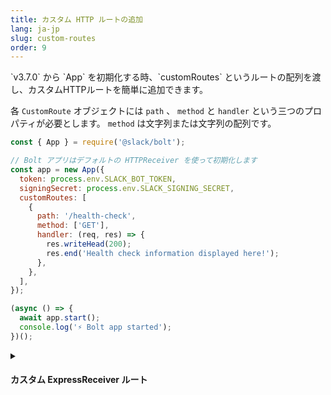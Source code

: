 ```yaml
---
title: カスタム HTTP ルートの追加
lang: ja-jp
slug: custom-routes
order: 9
---
```


<div class="section-content">
`v3.7.0` から `App` を初期化する時、`customRoutes` というルートの配列を渡し、カスタムHTTPルートを簡単に追加できます。

各 `CustomRoute` オブジェクトには `path` 、 `method` と `handler` という三つのプロパティが必要とします。 `method` は文字列または文字列の配列です。
</div>

```javascript
const { App } = require('@slack/bolt');

// Bolt アプリはデフォルトの HTTPReceiver を使って初期化します
const app = new App({
  token: process.env.SLACK_BOT_TOKEN,
  signingSecret: process.env.SLACK_SIGNING_SECRET,
  customRoutes: [
    {
      path: '/health-check',
      method: ['GET'],
      handler: (req, res) => {
        res.writeHead(200);
        res.end('Health check information displayed here!');
      },
    },
  ],
});

(async () => {
  await app.start();
  console.log('⚡️ Bolt app started');
})();
```

<details class="secondary-wrapper">
<summary class="section-head" markdown="0">
<h4 class="section-head">カスタム ExpressReceiver ルート</h4>
</summary>

<div class="secondary-content" markdown="0">
Bolt の組み込みの `ExpressReceiver` を使っているなら、カスタムの HTTP ルートを追加するのはとても簡単です。`v2.1.0` から `ExpressReceiver` には `router` というプロパティが追加されています。これは、さらにルートを追加できるように `App` 内部で保持している Express の [Router](http://expressjs.com/en/4x/api.html#router) を public にしたものです。
</div>

```javascript
const { App, ExpressReceiver } = require('@slack/bolt');

// Bolt の Receiver を明に生成
const receiver = new ExpressReceiver({ signingSecret: process.env.SLACK_SIGNING_SECRET });

// App をこのレシーバーを指定して生成
const app = new App({
  token: process.env.SLACK_BOT_TOKEN,
  receiver
});

// Slack とのやりとりは App のメソッドで定義
app.event('message', async ({ event, client }) => {
  // Do some slack-specific stuff here
  await client.chat.postMessage(...);
});

// それ以外の Web リクエストの処理は receiver.router のメソッドで定義
receiver.router.post('/secret-page', (req, res) => {
  // ここでは Express のリクエストやレスポンスをそのまま扱う
  res.send('yay!');
});

(async () => {
  await app.start();
  console.log('⚡️ Bolt app started'');
})();
```
</details>
